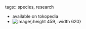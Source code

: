 tags:: species, research

- available on tokopedia
- ![image](https://ipfs.io/ipfs/QmP19EAfhfPZ1mJrN51kVa63PsUpkzJ4bzFWvtUCHG3PRL){:height 459, :width 620}